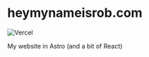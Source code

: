 # heymynameisrob.com

![Vercel](https://vercelbadge.vercel.app/api/heymynameisrob/website-25)

My website in Astro (and a bit of React)
